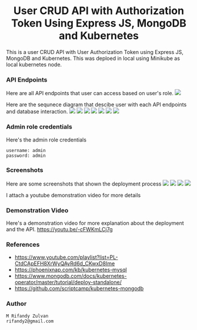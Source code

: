 <h1 align="center">User CRUD API with Authorization Token Using Express JS, MongoDB and Kubernetes</h1>

This is a user CRUD API with User Authorization Token using Express JS, MongoDB and Kubernetes. This was deploed in local using Minikube as local kubernetes node.

### **API Endpoints**
Here are all API endpoints that user can access based on user's role.
![](/img/useCase.png)

Here are the sequnece diagram that descibe user with each API endpoints and database interaction.
![](/img/sequence-1.png)
![](/img/sequence-2.png)
![](/img/sequence-3.png)
![](/img/sequence-4.png)
![](/img/sequence-5.png)
![](/img/sequence-6.png)
![](/img/sequence-7.png)

### **Admin role credentials**

Here's the admin role credentials
```
username: admin
password: admin
```
### **Screenshots**
Here are some screenshots that shown the deployment process
![](/img/local-deployment-1.png)
![](/img/local-deployment-2.png)
![](/img/local-deployment-3.png)
![](/img/swagger.png)

I attach a youtube demonstration video for more details
### **Demonstration Video**
Here's a demonstration video for more explanation about the deployment and the API.
https://youtu.be/-cFWKmLCj7g
### **References**
- https://www.youtube.com/playlist?list=PL-CtdCApEFH8XrWyQAyRd6d_CKwxD8Ime
- https://phoenixnap.com/kb/kubernetes-mysql
- https://www.mongodb.com/docs/kubernetes-operator/master/tutorial/deploy-standalone/
- https://github.com/scriptcamp/kubernetes-mongodb


### Author
```
M Rifandy Zulvan
rifandy2@gmail.com
```